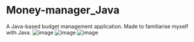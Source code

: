 # Money-manager_Java
A Java-based budget management application. Made to familiarise myself with Java.
![image](https://github.com/user-attachments/assets/896d8b49-fb00-438f-8b08-cc0c434891ef)
![image](https://github.com/user-attachments/assets/fecae547-4875-4d71-9bf6-0b9c44880f2b)
![image](https://github.com/user-attachments/assets/557c2cf1-d4d9-4802-b022-eead5ccdc67d)


